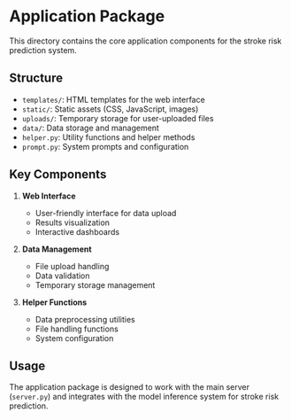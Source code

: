 # Application Package

This directory contains the core application components for the stroke risk prediction system.

## Structure

- `templates/`: HTML templates for the web interface
- `static/`: Static assets (CSS, JavaScript, images)
- `uploads/`: Temporary storage for user-uploaded files
- `data/`: Data storage and management
- `helper.py`: Utility functions and helper methods
- `prompt.py`: System prompts and configuration

## Key Components

1. **Web Interface**
   - User-friendly interface for data upload
   - Results visualization
   - Interactive dashboards

2. **Data Management**
   - File upload handling
   - Data validation
   - Temporary storage management

3. **Helper Functions**
   - Data preprocessing utilities
   - File handling functions
   - System configuration

## Usage

The application package is designed to work with the main server (`server.py`) and integrates with the model inference system for stroke risk prediction. 
